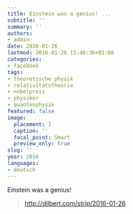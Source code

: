 ```yaml
---
title: Einstein was a genius! ...
subtitle: ''
summary: ''
authors:
- admin
date: 2016-01-26
lastmod: 2016-01-26 15:46:36+01:00
categories:
- facebook
tags:
- theoretische physik
- relativitätstheorie
- nobelpreis
- physiker
- quantenphysik
featured: false
image:
  placement: 1
  caption: ''
  focal_point: Smart
  preview_only: true
slug: ''
year: 2016
languages:
- deutsch
---
```


Einstein was a genius!
> http://dilbert.com/strip/2016-01-26